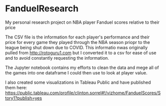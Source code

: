 # FanduelResearch
My personal research project on NBA player Fanduel scores relative to their price

The CSV file is the information for each player's performance and their price for every game they played through the NBA season priopr to the league being shut down due to COVID. This informatio nwas originally pulled from http://rotoguru1.com but I converted it to a csv for ease of use and to avoid constantly requesting the information.

The Jupyter notebook contains my efforts to clean the data and mege all of the games into one dataframe I could then use to look at player value.

I also created some visualizations in Tableau Public and have published them here: https://public.tableau.com/profile/clinton.sorrel#!/vizhome/FanduelScores/Story1?publish=yes
